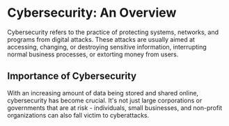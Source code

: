 # Cybersecurity: An Overview

Cybersecurity refers to the practice of protecting systems, networks, and programs from digital attacks. These attacks are usually aimed at accessing, changing, or destroying sensitive information, interrupting normal business processes, or extorting money from users.


## Importance of Cybersecurity

With an increasing amount of data being stored and shared online, cybersecurity has become crucial. It's not just large corporations or governments that are at risk - individuals, small businesses, and non-profit organizations can also fall victim to cyberattacks.